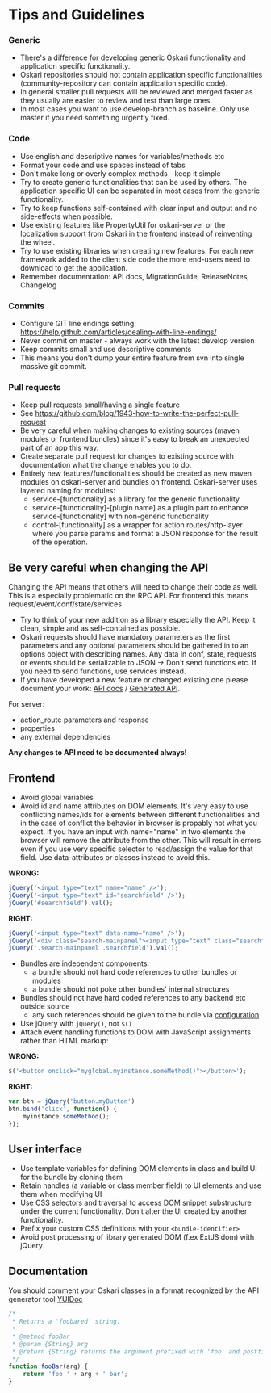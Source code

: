 # Tips and Guidelines

### Generic

* There's a difference for developing generic Oskari functionality and application specific functionality.
* Oskari repositories should not contain application specific functionalities (community-repository can contain application specific code).
* In general smaller pull requests will be reviewed and merged faster as they usually are easier to review and test than large ones.
* In most cases you want to use develop-branch as baseline. Only use master if you need something urgently fixed.

### Code
- Use english and descriptive names for variables/methods etc
- Format your code and use spaces instead of tabs
- Don't make long or overly complex methods - keep it simple
- Try to create generic functionalities that can be used by others. The application specific UI can be separated in most cases from the generic functionality.
- Try to keep functions self-contained with clear input and output and no side-effects when possible.
- Use existing features like PropertyUtil for oskari-server or the localization support from Oskari in the frontend instead of reinventing the wheel.
- Try to use existing libraries when creating new features. For each new framework added to the client side code the more end-users need to download to get the application.
- Remember documentation: API docs, MigrationGuide, ReleaseNotes, Changelog

### Commits
- Configure GIT line endings setting: https://help.github.com/articles/dealing-with-line-endings/
- Never commit on master - always work with the latest develop version
- Keep commits small and use descriptive comments
- This means you don't dump your entire feature from svn into single massive git commit.

### Pull requests
- Keep pull requests small/having a single feature
- See https://github.com/blog/1943-how-to-write-the-perfect-pull-request
- Be very careful when making changes to existing sources (maven modules or frontend bundles) since it's easy to break an unexpected part of an app this way.
- Create separate pull request for changes to existing source with documentation what the change enables you to do.
- Entirely new features/functionalities should be created as new maven modules on oskari-server and bundles on frontend. Oskari-server uses layered naming for modules:
    - service-[functionality] as a library for the generic functionality
    - service-[functionality]-[plugin name] as a plugin part to enhance service-[functionality] with non-generic functionality
    - control-[functionality] as a wrapper for action routes/http-layer where you parse params and format a JSON response for the result of the operation.

## Be very careful when changing the API

Changing the API means that others will need to change their code as well. This is a especially problematic on the RPC API.
For frontend this means request/event/conf/state/services
- Try to think of your new addition as a library especially the API. Keep it clean, simple and as self-contained as possible.
- Oskari requests should have mandatory parameters as the first parameters and any optional parameters should be gathered in to an options object with describing names. Any data in conf, state, requests or events should be serializable to JSON -> Don't send functions etc. If you need to send functions, use services instead.
- If you have developed a new feature or changed existing one please document your work: [API docs](https://github.com/oskariorg/oskari-frontend/tree/master/api) / [Generated API](/api).

For server:
- action_route parameters and response
- properties
- any external dependencies

**Any changes to API need to be documented always!**

## Frontend

* Avoid global variables
* Avoid id and name attributes on DOM elements. It's very easy to use conflicting names/ids for elements between different functionalities and in the case of conflict the behavior in browser is propably not what you expect. If you have an input with name="name" in two elements the browser will remove the attribute from the other. This will result in errors even if you use very specific selector to read/assign the value for that field. Use data-attributes or classes instead to avoid this.

**WRONG:**

```javascript
jQuery('<input type="text" name="name" />');
jQuery('<input type="text" id="searchfield" />');
jQuery('#searchfield').val();
```

**RIGHT:**

```javascript
jQuery('<input type="text" data-name="name" />');
jQuery('<div class="search-mainpanel"><input type="text" class="searchfield" /></div>');
jQuery('.search-mainpanel .searchfield').val();
```

* Bundles are independent components:
    * a bundle should not hard code references to other bundles or modules
    * a bundle should not poke other bundles' internal structures
* Bundles should not have hard coded references to any backend etc outside source
    * any such references should be given to the bundle via [configuration](/documentation/core-concepts/oskari-bundle-configuration)
* Use jQuery with `jQuery()`, not `$()`
* Attach event handling functions to DOM with JavaScript assignments rather than HTML markup:

**WRONG:**

```javascript
$('<button onclick="myglobal.myinstance.someMethod()"></button>');
```

**RIGHT:**

```javascript
var btn = jQuery('button.myButton')
btn.bind('click', function() {
    myinstance.someMethod();
});
```

## User interface

* Use template variables for defining DOM elements in class and build UI for the bundle by cloning them
* Retain handles (a variable or class member field) to UI elements and use them when modifying UI
* Use CSS selectors and traversal to access DOM snippet substructure under the current functionality. Don't alter the UI created by another functionality.
* Prefix your custom CSS definitions with your `<bundle-identifier>`
* Avoid post processing of library generated DOM (f.ex ExtJS dom) with jQuery

## Documentation

You should comment your Oskari classes in a format recognized by the API generator tool [YUIDoc](http://yui.github.io/yuidoc/)

```javascript
/*
 * Returns a 'foobared' string.
 *
 * @method fooBar
 * @param {String} arg
 * @return {String} returns the argument prefixed with 'foo' and postfixed with 'bar'
 */
function fooBar(arg) {
    return 'foo ' + arg + ' bar';
}
```